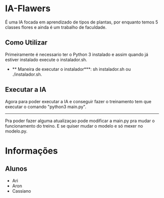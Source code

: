 # IA-Flawers
É uma IA focada em aprendizado de tipos de plantas, por enquanto temos 5 classes flores e ainda é um trabalho de faculdade.


## Como Utilizar

Primeiramente é necessario ter o Python 3 instalado e assim quando já estiver instalado execute o instalador.sh.

* ** Maneira de executar o instalador***: sh instalador.sh ou ./instalador.sh.


## Executar a IA

Agora para poder executar a IA e conseguir fazer o treinamento tem que executar o comando "python3 main.py".

---

Pra poder fazer alguma atualizaçao pode modificar a main.py pra mudar o funcionamento do treino. E se quiser mudar o modelo e só mexer no modelo.py.


# Informações

## Alunos

* Ari
* Aron
* Cassiano
